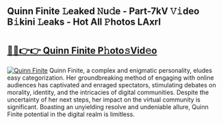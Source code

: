## Quinn Finite 𝙻eaked 𝙽u𝚍e - Part-7kV 𝚅𝚒deo B𝚒kini 𝙻eaks - Hot All 𝙿hotos LAxrl

# <h2><a href="http://ld1g6j.urlbe.top/?page=Quinn+Finite">🔗🔗👉👉 Quinn Finite P𝚑oto𝚜Vid𝚎o</a></h2>

[![Quinn Finite](https://i.imgur.com/eBuTRDB.gif)](http://ld1g6j.urlbe.top/?page=Quinn+Finite)
Quinn Finite, a complex and enigmatic personality, eludes easy categorization. Her groundbreaking method of engaging with online audiences has captivated and enraged spectators, stimulating debates on morality, identity, and the intricacies of digital communities. Despite the uncertainty of her next steps, her impact on the virtual community is significant. Boasting an unyielding resolve and undeniable allure, Quinn Finite potential in the digital realm is limitless.
